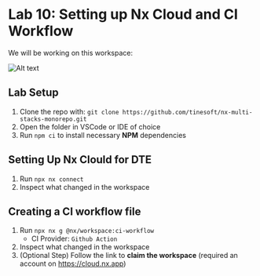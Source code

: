 # Lab 10: Setting up Nx Cloud and CI Workflow

We will be working on this workspace:

![Alt text](../lab-common/lab-nx-multi-stacks-monorepo.png)

## Lab Setup

1. Clone the repo with: `git clone https://github.com/tinesoft/nx-multi-stacks-monorepo.git`
2. Open the folder in VSCode or IDE of choice
3. Run `npm ci` to install  necessary **NPM** dependencies

## Setting Up Nx Clould for DTE

1. Run `npx nx connect`
2. Inspect what changed in the workspace

## Creating a CI workflow file 

1. Run `npx nx g @nx/workspace:ci-workflow`
    * CI Provider: `Github Action`
2. Inspect what changed in the workspace
3. (Optional Step) Follow the link to **claim the workspace** (required an account on https://cloud.nx.app)
